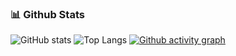 ### 📊 Github Stats
![GitHub stats](https://github-readme-stats.vercel.app/api?username=solarmove&show_icons=true&theme=transparent)
![Top Langs](https://github-readme-stats.vercel.app/api/top-langs/?username=solarmove&layout=compact)
[![Github activity graph](https://github-readme-activity-graph.vercel.app/graph?username=solarmove&theme=dracula)](https://github.com/ashutosh00710/github-readme-activity-graph)
</a>
